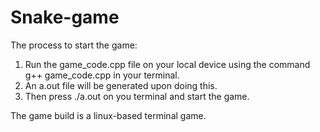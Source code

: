 # Snake-game
The process to start the game:
1. Run the game_code.cpp file on your local device using the command g++ game_code.cpp in your terminal.
2. An a.out file will be generated upon doing this.
3. Then press ./a.out on you terminal and start the game.

The game build is a linux-based terminal game. 
